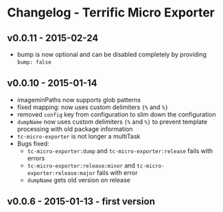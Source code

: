 # Changelog - Terrific Micro Exporter

## v0.0.11 - 2015-02-24

- bump is now optional and can be disabled completely by providing `bump: false`

## v0.0.10 - 2015-01-14

- imageminPaths now supports glob patterns
- fixed mapping: now uses custom delimiters `{%` and `%}`
- removed `config` key from configuration to slim down the configuration
- `dumpName` now uses custom delimiters `{%` and `%}` to prevent template processing with old package information
- `tc-micro-exporter` is not longer a multiTask
- Bugs fixed:
    - `tc-micro-exporter:dump` and `tc-micro-exporter:release` fails with errors
    - `tc-micro-exporter:release:minor` and `tc-micro-exporter:release:major` fails with error
    - `dumpName` gets old version on release

## v0.0.6 - 2015-01-13  - first version
